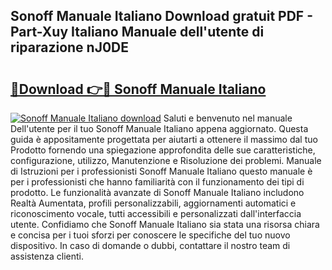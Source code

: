 ## Sonoff Manuale Italiano Download gratuit PDF - Part-Xuy Italiano Manuale dell'utente di riparazione nJ0DE

# <h2><a href="http://dfg59d2.blite.top/?on=Sonoff+Manuale+Italiano">🔗Download 👉🔴 Sonoff Manuale Italiano</a></h2>

[![Sonoff Manuale Italiano download](https://i.imgur.com/lujVjoI.png)](http://dfg59d2.blite.top/?on=Sonoff+Manuale+Italiano)
Saluti e benvenuto nel manuale Dell'utente per il tuo Sonoff Manuale Italiano appena aggiornato. Questa guida è appositamente progettata per aiutarti a ottenere il massimo dal tuo Prodotto fornendo una spiegazione approfondita delle sue caratteristiche, configurazione, utilizzo, Manutenzione e Risoluzione dei problemi. Manuale di Istruzioni per i professionisti Sonoff Manuale Italiano questo manuale è per i professionisti che hanno familiarità con il funzionamento dei tipi di prodotto. Le funzionalità avanzate di Sonoff Manuale Italiano includono Realtà Aumentata, profili personalizzabili, aggiornamenti automatici e riconoscimento vocale, tutti accessibili e personalizzati dall'interfaccia utente. Confidiamo che Sonoff Manuale Italiano sia stata una risorsa chiara e concisa per i tuoi sforzi per conoscere le specifiche del tuo nuovo dispositivo. In caso di domande o dubbi, contattare il nostro team di assistenza clienti.
